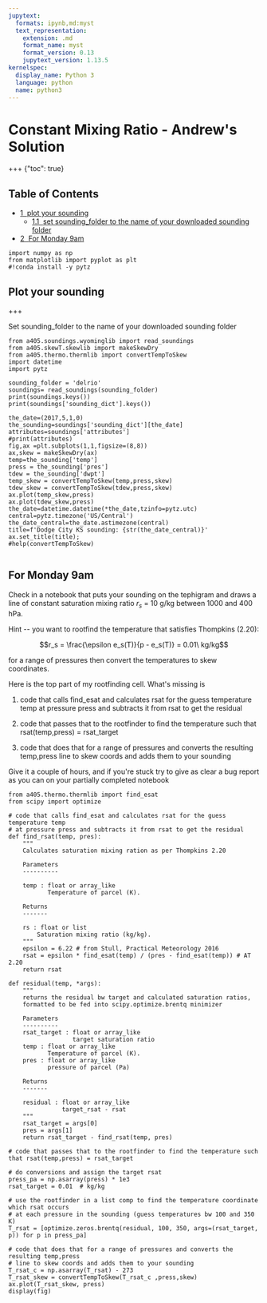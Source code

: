 ```yaml
---
jupytext:
  formats: ipynb,md:myst
  text_representation:
    extension: .md
    format_name: myst
    format_version: 0.13
    jupytext_version: 1.13.5
kernelspec:
  display_name: Python 3
  language: python
  name: python3
---
```


# Constant Mixing Ratio - Andrew's Solution

+++ {"toc": true}

## Table of Contents

<div class="toc" style="margin-top: 1em;"><ul class="toc-item"><li><span><a href="#plot-your-sounding" data-toc-modified-id="plot-your-sounding-1"><span class="toc-item-num">1&nbsp;&nbsp;</span>plot your sounding</a></span><ul class="toc-item"><li><span><a href="#set-sounding_folder-to-the-name-of-your-downloaded-sounding-folder" data-toc-modified-id="set-sounding_folder-to-the-name-of-your-downloaded-sounding-folder-1.1"><span class="toc-item-num">1.1&nbsp;&nbsp;</span>set sounding_folder to the name of your downloaded sounding folder</a></span></li></ul></li><li><span><a href="#For-Monday-9am" data-toc-modified-id="For-Monday-9am-2"><span class="toc-item-num">2&nbsp;&nbsp;</span>For Monday 9am</a></span></li></ul></div>

```{code-cell} ipython3
import numpy as np
from matplotlib import pyplot as plt
#!conda install -y pytz
```

## Plot your sounding

+++

Set sounding_folder to the name of your downloaded sounding folder

```{code-cell} ipython3
from a405.soundings.wyominglib import read_soundings
from a405.skewT.skewlib import makeSkewDry
from a405.thermo.thermlib import convertTempToSkew
import datetime
import pytz

sounding_folder = 'delrio'
soundings= read_soundings(sounding_folder)
print(soundings.keys())
print(soundings['sounding_dict'].keys())
```

```{code-cell} ipython3
the_date=(2017,5,1,0)
the_sounding=soundings['sounding_dict'][the_date]
attributes=soundings['attributes']
#print(attributes)
fig,ax =plt.subplots(1,1,figsize=(8,8))
ax,skew = makeSkewDry(ax)
temp=the_sounding['temp']
press = the_sounding['pres']
tdew = the_sounding['dwpt']
temp_skew = convertTempToSkew(temp,press,skew)
tdew_skew = convertTempToSkew(tdew,press,skew)
ax.plot(temp_skew,press)
ax.plot(tdew_skew,press)
the_date=datetime.datetime(*the_date,tzinfo=pytz.utc)
central=pytz.timezone('US/Central')
the_date_central=the_date.astimezone(central)
title=f'Dodge City KS sounding: {str(the_date_central)}'
ax.set_title(title);
#help(convertTempToSkew)
```

```{code-cell} ipython3

```

## For Monday 9am

Check in a notebook that puts your sounding on the tephigram and draws a line of constant saturation mixing ratio 
$r_s$ = 10 g/kg between 1000 and  400 hPa.  

Hint -- you want to rootfind the temperature that satisfies Thompkins (2.20):

$$r_s = \frac{\epsilon e_s(T)}{p - e_s(T)} = 0.01\ kg/kg$$

for a range of pressures then convert the temperatures to skew coordinates.

Here is the top part of my rootfinding cell.  What's missing is

1) code that calls find_esat and calculates rsat for the guess temperature temp at pressure press and subtracts it from rsat to get the residual

2) code that passes that to the rootfinder to find the temperature such that rsat(temp,press) = rsat_target

3) code that does that for a range of pressures and converts the resulting temp,press line to skew coords and adds them to your sounding

Give it a couple of hours, and if you're stuck try to give as clear a bug report as you can on your partially completed notebook

```{code-cell} ipython3
from a405.thermo.thermlib import find_esat
from scipy import optimize
```

```{code-cell} ipython3
# code that calls find_esat and calculates rsat for the guess temperature temp 
# at pressure press and subtracts it from rsat to get the residual
def find_rsat(temp, pres):
    """
    Calculates saturation mixing ration as per Thompkins 2.20
    
    Parameters
    ----------
    
    temp : float or array_like
           Temperature of parcel (K).
    
    Returns
    -------
    
    rs : float or list
        Saturation mixing ratio (kg/kg).
    """
    epsilon = 6.22 # from Stull, Practical Meteorology 2016
    rsat = epsilon * find_esat(temp) / (pres - find_esat(temp)) # AT 2.20
    return rsat

def residual(temp, *args):
    """
    returns the residual bw target and calculated saturation ratios,
    formatted to be fed into scipy.optimize.brentq minimizer
    
    Parameters
    ----------
    rsat_target : float or array_like
                  target saturation ratio
    temp : float or array_like
           Temperature of parcel (K).
    pres : float or array_like
           pressure of parcel (Pa)
    
    Returns
    -------
    
    residual : float or array_like
               target_rsat - rsat
    """
    rsat_target = args[0]
    pres = args[1]
    return rsat_target - find_rsat(temp, pres)
```

```{code-cell} ipython3
# code that passes that to the rootfinder to find the temperature such that rsat(temp,press) = rsat_target

# do conversions and assign the target rsat
press_pa = np.asarray(press) * 1e3
rsat_target = 0.01  # kg/kg

# use the rootfinder in a list comp to find the temperature coordinate which rsat occurs
# at each pressure in the sounding (guess temperatures bw 100 and 350 K)
T_rsat = [optimize.zeros.brentq(residual, 100, 350, args=(rsat_target, p)) for p in press_pa]
```

```{code-cell} ipython3
# code that does that for a range of pressures and converts the resulting temp,press
# line to skew coords and adds them to your sounding
T_rsat_c = np.asarray(T_rsat) - 273
T_rsat_skew = convertTempToSkew(T_rsat_c ,press,skew)
ax.plot(T_rsat_skew, press)
display(fig)
```
